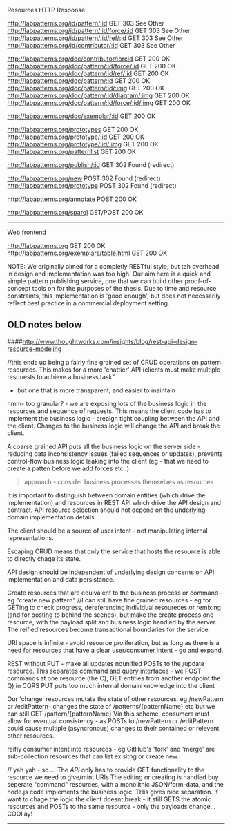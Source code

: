 
Resources													HTTP 			Response

http://labpatterns.org/id/pattern/:id 						GET				303 See Other
http://labpatterns.org/id/pattern/:id/force/:id 			GET				303 See Other
http://labpatterns.org/id/pattern/:id/ref/:id 				GET				303 See Other
http://labpatterns.org/id/contributor/:id 					GET				303 See Other

http://labpatterns.org/doc/contributor/:orcid				GET				200 OK
http://labpatterns.org/doc/pattern/:id/force/:id 			GET				200 OK
http://labpatterns.org/doc/pattern/:id/ref/:id 				GET 			200 OK
http://labpatterns.org/doc/pattern/:id 						GET 			200 OK
http://labpatterns.org/doc/pattern/:id/:img 				GET 			200 OK
http://labpatterns.org/doc/pattern/:id/diagram/:img  		GET 			200 OK
http://labpatterns.org/doc/pattern/:id/force/:id/:img 		GET 			200 OK

http://labpatterns.org/doc/exemplar/:id 					GET 			200 OK

http://labpatterns.org/prototypes 							GET 			200 OK
http://labpatterns.org/prototype/:id 						GET  			200 OK
http://labpatterns.org/prototype/:id/:img 					GET 			200 OK
http://labpatterns.org/patternlist 							GET   			200 OK

http://labpatterns.org/publish/:id 							GET 			302 Found (redirect)

http://labpatterns.org/new 									POST 			302 Found (redirect)
http://labpatterns.org/prototype 							POST 			302 Found (redirect)

http://labaptterns.org/annotate								POST 			200 OK

http://labpatterns.org/sparql 								GET/POST 		200 OK

---
Web frontend

http://labpatterns.org 										GET 			200 OK
http://labpatterns.org/exemplars/table.html 				GET 			200 OK


NOTE: We originally aimed for a completly RESTful style, but teh overhead in design and implementation was too high.
Our aim here is a quick and simple pattern publishing service, one that we can build other proof-of-concept tools on for the purposes of the thesis. Due to time and resource constraints, this implementation is 'good enough', but does not necessarily reflect best practice in a commercial deployment setting.


OLD notes below
------------


####http://www.thoughtworks.com/insights/blog/rest-api-design-resource-modeling

//this ends up being a fairly fine grained set of CRUD operations on pattern resources.
This makes for a more 'chattier' API (clients must make multiple resquests to achieve a business task" 
- but one that is more transparent, and easier to maintain

hmm- too granular? - we are exposing lots of the business logic in the resources and sequence of requests.
This means the client code has to implement the business logic - creaign tight coupling between the API and the client.
Changes to the business logic will change the API and break the client.

A coarse grained API puts all the business logic on the server side - reducing data inconsistency issues (failed sequences or updates), prevents control-flow business logic leaking into the client (eg - that we need to create a patten before we add forces etc..)

> approach - consider business processes themselves as resources

It is important to distinguish between domain entities (which drive the implementation) and resources in REST API which drive the API design and contract.
API resource selection should not depend on the underlying domain implementation details.

The client should be a source of user intent - not manipulating internal representations. 

Escaping CRUD means that only the service that hosts the resource is able to directly chage its state.

API design should be independent of underlying design concerns on API implementation and data persistance.

Create resources that are equivalent to the business process or command - eg "create new pattern"
//I can still have fine grained resources - eg for GETing to check progress, dereferencing individual resoureces or remixing (and for posting to behind the scenes), but make the create process one resource, with the payload split and business logic handled by the server. The reified resources become transactional boundaries for the service.

URI space is infinite - avoid resource proliferation, but as long as there is a need for resources that have a clear user/consumer intent - go and expand.

REST without PUT - make all updates nounified POSTs to the /update resource.
This separates command and query interfaces - we POST commands at one resource (the C), GET entities from another endpoint the Q) in CQRS
PUT puts too much internal domain knowledge into the client


Our 'change' resources mutate the state of other resources.
eg /newPattern or /editPattern- changes the state of /patterns/{patternName} etc
but we can still GET /pattern/{patternName}
Via this scheme, consumers must allow for eventual consistency - as POSTs to /newPattern or /editPattern could cause multiple (asyncronous) changes to their contained or relevent other resources.

reifiy consumer intent into resources - eg GitHub's 'fork' and 'merge' are sub-collection resources that can list exisitng or create new..


//
yah yah - so....
The *API* only has to provide GET functionality to the resource we need to give/mint URIs 
The editing or creating is handled buy seperate "command" resources, with a monolithic JSON/form-data, and the node.js code implements the business logic.
THis gives nice separation. If want to chage the logic the client doesnt break - it still GETS the atomic resources and POSTs to the same resource - only the payloads change...
COOl ay!


---------


